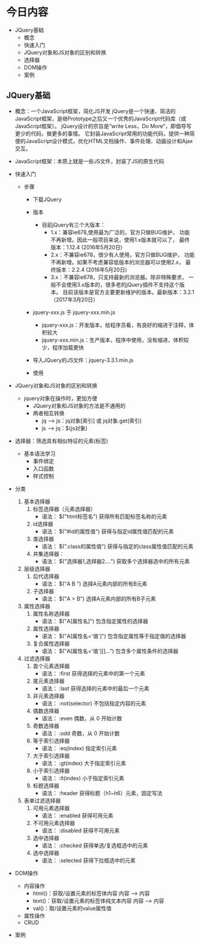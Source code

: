# 今日内容
- JQuery基础
    - 概念
    - 快速入门
    - JQuery对象和JS对象的区别和转换
    - 选择器
    - DOM操作
    - 案例
    
## JQuery基础
- 概念：一个JavaScript框架，简化JS开发
    jQuery是一个快速、简洁的JavaScript框架，是继Prototype之后又一个优秀的JavaScript代码库（或JavaScript框架）。
    jQuery设计的宗旨是“write Less，Do More”，即倡导写更少的代码，做更多的事情。
    它封装JavaScript常用的功能代码，提供一种简便的JavaScript设计模式，优化HTML文档操作、事件处理、动画设计和Ajax交互。
- JavaScript框架：本质上就是一些JS文件，封装了JS的原生代码

- 快速入门
    - 步骤
        - 下载JQuery
        - 版本
            - 目前jQuery有三个大版本：
            	- 1.x：兼容ie678,使用最为广泛的，官方只做BUG维护，
            		 功能不再新增。因此一般项目来说，使用1.x版本就可以了，
            		 最终版本：1.12.4 (2016年5月20日)
            	- 2.x：不兼容ie678，很少有人使用，官方只做BUG维护，
            		 功能不再新增。如果不考虑兼容低版本的浏览器可以使用2.x，
            		 最终版本：2.2.4 (2016年5月20日)
            	- 3.x：不兼容ie678，只支持最新的浏览器。除非特殊要求，
            		 一般不会使用3.x版本的，很多老的jQuery插件不支持这个版本。
            		 目前该版本是官方主要更新维护的版本。最新版本：3.2.1（2017年3月20日）
         - jquery-xxx.js 于 jquery-xxx.min.js
            - jquery-xxx.js：开发版本，给程序员看，有良好的缩进于注释，体积较大
            - jquery-xxx.min.js：生产版本，程序中使用，没有缩进，体积较少，程序加载更快
             
        - 导入JQuery的JS文件：jquery-3.3.1.min.js
        - 使用
- JQuery对象和JS对象的区别和转换
    - jquery对象在操作时，更加方便
        - JQuery对象和JS对象的方法是不通用的
        - 两者相互转换
            - jq --> js：jq对象[索引] 或 jq对象.get(索引)
            - js --> jq：$(js对象)
- 选择器：筛选具有相似特征的元素(标签)
    - 基本语法学习
        - 事件绑定
        - 入口函数
        - 样式控制
        


- 分类
    1. 基本选择器
        1. 标签选择器（元素选择器）
            * 语法： $("html标签名") 获得所有匹配标签名称的元素
        2. id选择器 
            * 语法： $("#id的属性值") 获得与指定id属性值匹配的元素
        3. 类选择器
            * 语法： $(".class的属性值") 获得与指定的class属性值匹配的元素
        4. 并集选择器：
            * 语法： $("选择器1,选择器2....") 获取多个选择器选中的所有元素
    2. 层级选择器
        1. 后代选择器
            * 语法： $("A B ") 选择A元素内部的所有B元素		
        2. 子选择器
            * 语法： $("A > B") 选择A元素内部的所有B子元素
    3. 属性选择器
        1. 属性名称选择器 
            * 语法： $("A[属性名]") 包含指定属性的选择器
        2. 属性选择器
            * 语法： $("A[属性名='值']") 包含指定属性等于指定值的选择器
        3. 复合属性选择器
            * 语法： $("A[属性名='值'][]...") 包含多个属性条件的选择器
    4. 过滤选择器
        1. 首个元素选择器 
            * 语法： :first 获得选择的元素中的第一个元素
        2. 尾元素选择器 
            * 语法： :last 获得选择的元素中的最后一个元素
        3. 非元素选择器
            * 语法： :not(selector) 不包括指定内容的元素
        4. 偶数选择器
            * 语法： :even 偶数，从 0 开始计数
        5. 奇数选择器
            * 语法： :odd 奇数，从 0 开始计数
        6. 等于索引选择器
            * 语法： :eq(index) 指定索引元素
        7. 大于索引选择器 
            * 语法： :gt(index) 大于指定索引元素
        8. 小于索引选择器 
            * 语法： :lt(index) 小于指定索引元素
        9. 标题选择器
            * 语法： :header 获得标题（h1~h6）元素，固定写法
    5. 表单过滤选择器
        1. 可用元素选择器 
            * 语法： :enabled 获得可用元素
        2. 不可用元素选择器 
            * 语法： :disabled 获得不可用元素
        3. 选中选择器 
            * 语法： :checked 获得单选/复选框选中的元素
        4. 选中选择器 
            * 语法： :selected 获得下拉框选中的元素

- DOM操作
    - 内容操作
        - html()：获取/设置元素的标签体内容  <a><font>内容</font></a> --> <font>内容</font>
        - text()：获取/设置元素的标签体纯文本内容   <a><font>内容</font></a> --> 内容
        - val()：取/设置元素的value属性值
    - 属性操作
    - CRUD
- 案例